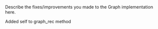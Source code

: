 Describe the fixes/improvements you made to the Graph implementation here.


Added self to graph_rec method
